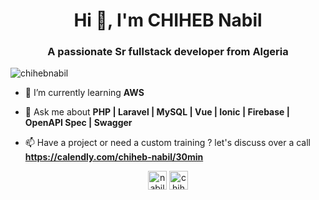 <h1 align="center">Hi 👋, I'm CHIHEB Nabil</h1>
<h3 align="center">A passionate Sr fullstack developer from Algeria</h3>

<p align="left"> <img src="https://komarev.com/ghpvc/?username=chihebnabil" alt="chihebnabil" /> </p>

- 🌱   I’m currently learning **AWS**

- 💬   Ask me about **PHP | Laravel | MySQL | Vue | Ionic | Firebase | OpenAPI Spec | Swagger**

- 📫   Have a project or need a custom training ? let's discuss over a call  **https://calendly.com/chiheb-nabil/30min**

<p align="center">
<a href="https://twitter.com/nabilchiheb" target="blank"><img align="center" src="https://cdn.jsdelivr.net/npm/simple-icons@3.0.1/icons/twitter.svg" alt="nabilchiheb" height="30" width="30" /></a>
<a href="https://fb.com/chihebnabil" target="blank"><img align="center" src="https://cdn.jsdelivr.net/npm/simple-icons@3.0.1/icons/facebook.svg" alt="chihebnabil" height="30" width="30" /></a>
</p>
